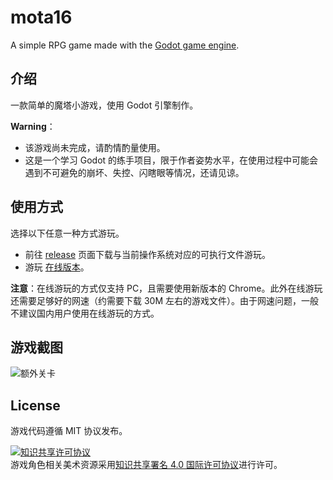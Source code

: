 # mota16

A simple RPG game made with the [Godot game engine](https://godotengine.org/).



## 介绍

一款简单的魔塔小游戏，使用 Godot 引擎制作。

**Warning**：

- 该游戏尚未完成，请酌情酌量使用。
- 这是一个学习 Godot 的练手项目，限于作者姿势水平，在使用过程中可能会遇到不可避免的崩坏、失控、闪瞎眼等情况，还请见谅。



## 使用方式

选择以下任意一种方式游玩。

- 前往 [release](https://github.com/qixiaoo/mota16/releases) 页面下载与当前操作系统对应的可执行文件游玩。
- 游玩 [在线版本](https://qixiaoo.github.io/mota16/)。

**注意**：在线游玩的方式仅支持 PC，且需要使用新版本的 Chrome。此外在线游玩还需要足够好的网速（约需要下载 30M 左右的游戏文件）。由于网速问题，一般不建议国内用户使用在线游玩的方式。



## 游戏截图

![额外关卡](https://qixiaoo.github.io/mota16/screenshot.png)



## License

游戏代码遵循 MIT 协议发布。

<a rel="license" href="http://creativecommons.org/licenses/by/4.0/"><img alt="知识共享许可协议" style="border-width:0" src="https://i.creativecommons.org/l/by/4.0/88x31.png" /></a><br />游戏角色相关美术资源采用<a rel="license" href="http://creativecommons.org/licenses/by/4.0/">知识共享署名 4.0 国际许可协议</a>进行许可。
